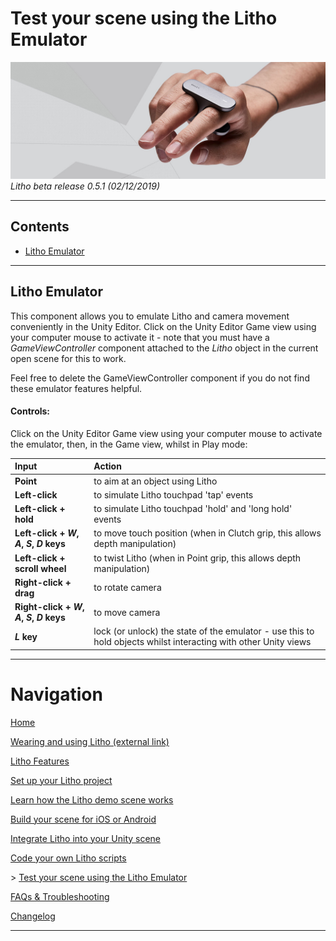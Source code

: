 # Test your scene using the Litho Emulator

[![Banner image](../Images/banner.jpg)](#)
_Litho beta release 0.5.1 (02/12/2019)_

---

## Contents

* [Litho Emulator](#Litho-Emulator)

---

## Litho Emulator

This component allows you to emulate Litho and camera movement conveniently in the Unity Editor. Click on the Unity Editor Game view using your computer mouse to activate it - note that you must have a _GameViewController_ component attached to the _Litho_ object in the current open scene for this to work.

Feel free to delete the GameViewController component if you do not find these emulator features helpful. 

#### Controls:

Click on the Unity Editor Game view using your computer mouse to activate the emulator, then, in the Game view, whilst in Play mode:

|Input  | Action |
| :--- | :--- |
| **Point**| to aim at an object using Litho|
| **Left-click**| to simulate Litho touchpad 'tap' events|
| **Left-click + hold**| to simulate Litho touchpad 'hold' and 'long hold' events|
| **Left-click + _W_, _A_, _S_, _D_ keys**| to move touch position (when in Clutch grip, this allows depth manipulation)|
| **Left-click + scroll wheel**| to twist Litho (when in Point grip, this allows depth manipulation)|
| **Right-click + drag**| to rotate camera|
| **Right-click + _W_, _A_, _S_, _D_ keys**| to move camera|
| **_L_ key**| lock (or unlock) the state of the emulator - use this to hold objects whilst interacting with other Unity views|



---

# Navigation

[Home](../README.md)

[Wearing and using Litho (external link)](https://www.litho.cc/pages/using-litho)

[Litho Features](README.md)

[Set up your Litho project](../Manual/ProjectSetup.md)

[Learn how the Litho demo scene works](../Manual/DemoScene.md)

[Build your scene for iOS or Android](../Manual/BuildInstructions.md)

[Integrate Litho into your Unity scene](../Manual/UnityIntegration.md)

[Code your own Litho scripts](../Manual/UnityScripting.md)

\> [Test your scene using the Litho Emulator](LithoEmulator.md)

[FAQs & Troubleshooting](../FAQ.md)

[Changelog](../Changelog.md)

---

